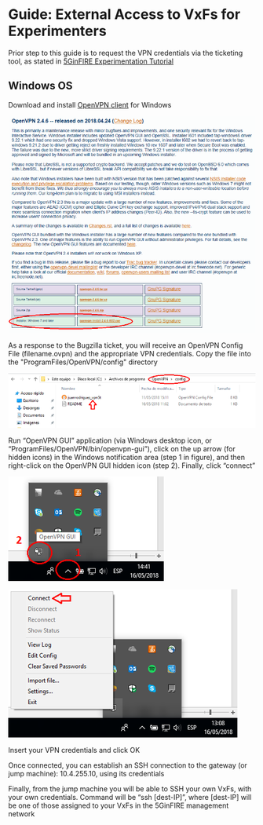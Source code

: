 <!-- TITLE: Guide: External Access to VxFs for Experimenters -->
<!-- SUBTITLE: A quick summary of operations -->

# Guide: External Access to VxFs for Experimenters
Prior step to this guide is to request the VPN credentials via the ticketing tool, as stated in [5GinFIRE Experimentation Tutorial](http://wiki.5ginfire.eu/5-gin-fire-experimentation-tutorial)

## Windows OS
Download and install [OpenVPN client](https://openvpn.net/index.php/download/community-downloads.html) for Windows

![OpenVPN client download](/uploads/external-access-for-experimenters/openvpndownload.png "OpenVPN client download")

As a response to the Bugzilla ticket, you will receive an OpenVPN Config File (filename.ovpn) and the appropriate VPN credentials. Copy the file into the "ProgramFiles/OpenVPN/config" directory

![OpenVPN Config File location](/uploads/external-access-for-experimenters/openvpnconfigfile.png "OpenVPN Config File location")

Run “OpenVPN GUI” application (via Windows desktop icon, or “ProgramFiles/OpenVPN/bin/openvpn-gui”), click on the up arrow (for hidden icons) in the Windows notification area (step 1 in figure), and then right-click on the OpenVPN GUI hidden icon (step 2). Finally, click “connect”

![Run OpenVPN](/uploads/external-access-for-experimenters/openvpnrun.png "Run OpenVPN")

![OpenVPN Connect](/uploads/external-access-for-experimenters/openvpnconnect.png "OpenVPN Connect")

Insert your VPN credentials and click OK
 
Once connected, you can establish an SSH connection to the gateway (or jump machine): 10.4.255.10, using its credentials
 
Finally, from the jump machine you will be able to SSH your own VxFs, with your own credentials. Command will be “ssh [dest-IP]”, where [dest-IP] will be one of those assigned to your VxFs in the 5GinFIRE management network





